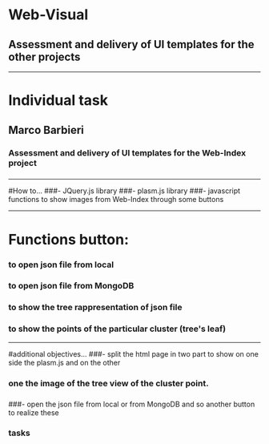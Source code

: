 # Web-Visual
## Assessment and delivery of UI templates for the other projects

- - -

# Individual task
## Marco Barbieri
### Assessment and delivery of UI templates for the Web-Index project 
### 

- - -

#How to...
###- JQuery.js library
###- plasm.js library
###- javascript functions to show images from Web-Index through some buttons

- - -

# Functions button:
### to open json file from local
### to open json file from MongoDB
### to show the tree rappresentation of json file
### to show the points of the particular cluster (tree's leaf) 

- - -

#additional objectives...
###- split the html page in two part to show on one side the plasm.js and on the other 
###  one the image of the tree view of the cluster point.
###
###- open the json file from local or from MongoDB and so another button to realize these
###  tasks
